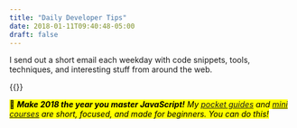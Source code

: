 ```yaml
---
title: "Daily Developer Tips"
date: 2018-01-11T09:40:48-05:00
draft: false
---
```


I send out a short email each weekday with code snippets, tools, techniques, and interesting stuff from around the web.

{{<mailchimp>}}

<p><mark>🚀 <em><strong>Make 2018 the year you master JavaScript!</strong> My <a href="https://gomakethings.com/guides/">pocket guides</a> and <a href="https://gomakethings.com/courses/">mini courses</a> are short, focused, and made for beginners. You can do this!</em></mark></p>